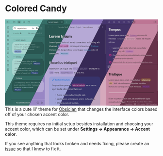 # Colored Candy
![Colored Candy Preview](Attachments/colored-candy-combined-preview-2.png)
This is a cute lil' theme for [Obsidian](https://obsidian.md/) that changes the interface colors based off of your chosen accent color.

This theme requires no initial setup besides installation and choosing your accent color, which can be set under **Settings → Appearance → Accent color**.

If you see anything that looks broken and needs fixing, please create an [issue](https://github.com/Erallie/colored-candy/issues) so that I know to fix it.